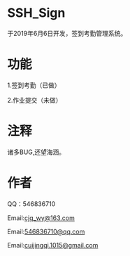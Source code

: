 # SSH_Sign

于2019年6月6日开发，签到考勤管理系统。


# 功能

1.签到考勤（已做）

2.作业提交（未做）


# 注释

诸多BUG,还望海涵。


# 作者

QQ：546836710

Email:cjq_wy@163.com

Email:546836710@qq.com

Email:cuijingqi.1015@gmail.com
